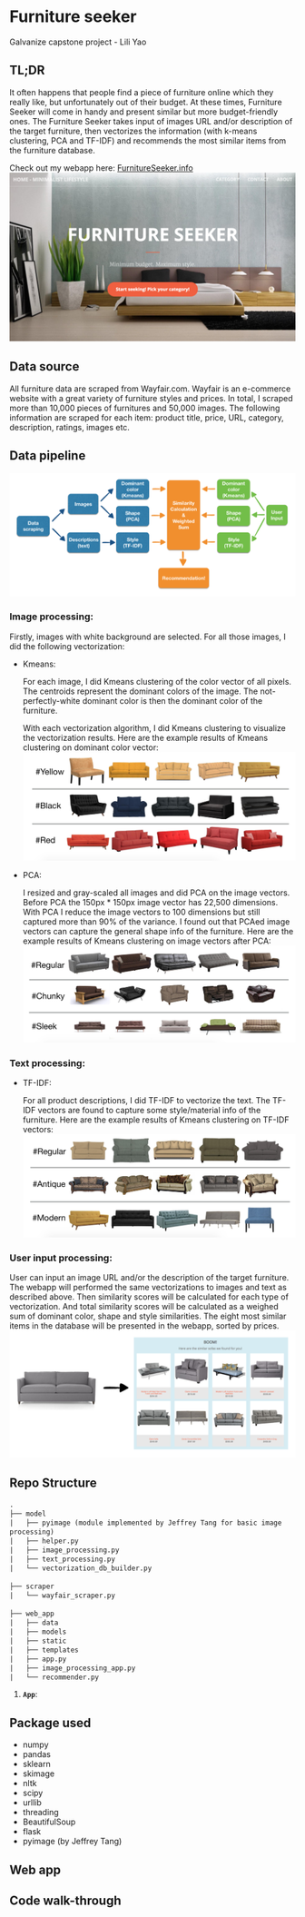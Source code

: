 # Furniture seeker
Galvanize capstone project - Lili Yao


## TL;DR
It often happens that people find a piece of furniture online which they really like, but unfortunately out of their budget. At these times, Furniture Seeker will come in handy and present similar but more budget-friendly ones. The Furniture Seeker takes input of images URL and/or description of the target furniture, then vectorizes the information (with k-means clustering, PCA and TF-IDF) and recommends the most similar items from the furniture database.

Check out my webapp here: [FurnitureSeeker.info](http://www.furnitureseeker.info/)
<a href="http://www.furnitureseeker.info/">
![FurnitureSeeker.info](README_img/web_app.png)</a>

## Data source
All furniture data are scraped from Wayfair.com. Wayfair is an e-commerce website with a great variety of furniture styles and prices. In total, I scraped more than 10,000 pieces of furnitures and 50,000 images. The following information are scraped for each item: product title, price, URL, category, description, ratings, images etc.


## Data pipeline
![Data pipeline](README_img/data_pipeline.png)

### Image processing:
Firstly, images with white background are selected. For all those images, I did the following vectorization:

* Kmeans:

    For each image, I did Kmeans clustering of the color vector of all pixels. The centroids represent the dominant colors of the image. The not-perfectly-white dominant color is then the dominant color of the furniture.

    With each vectorization algorithm, I did Kmeans clustering to visualize the vectorization results. Here are the example results of Kmeans clustering on dominant color vector:
![Dominant color](README_img/domi_color.png)

* PCA:

    I resized and gray-scaled all images and did PCA on the image vectors. Before PCA the 150px * 150px image vector has 22,500 dimensions. With PCA I reduce the image vectors to 100 dimensions but still captured more than 90% of the variance. I found out that PCAed image vectors can capture the general shape info of the furniture. Here are the example results of Kmeans clustering on image vectors after PCA:
![Shape](README_img/shape.png)

### Text processing:
* TF-IDF:

	For all product descriptions, I did TF-IDF to vectorize the text. The TF-IDF vectors are found to capture some style/material info of the furniture. Here are the example results of Kmeans clustering on TF-IDF vectors:
![Style](README_img/style.png)

### User input processing:
User can input an image URL and/or the description of the target furniture. The webapp will performed the same vectorizations to images and text as described above. Then similarity scores will be calculated for each type of vectorization. And total similarity scores will be calculated as a weighed sum of dominant color, shape and style similarities. The eight most similar items in the database will be presented in the webapp, sorted by prices.
	![Recommendation example](README_img/recommendation.png)


## Repo Structure
```
.
├── model
|   ├── pyimage (module implemented by Jeffrey Tang for basic image processing)
|   ├── helper.py
|   ├── image_processing.py
|   ├── text_processing.py
|   └── vectorization_db_builder.py

├── scraper
|   └── wayfair_scraper.py

├── web_app
|   ├── data
|   ├── models
|   ├── static
|   ├── templates
|   ├── app.py
|   ├── image_processing_app.py
|   └── recommender.py

```


1. **`App`**: 

## Package used
* numpy
* pandas
* sklearn
* skimage
* nltk
* scipy
* urllib
* threading
* BeautifulSoup
* flask
* pyimage (by Jeffrey Tang)


## Web app


## Code walk-through